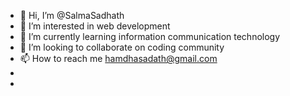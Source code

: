 - 👋 Hi, I’m @SalmaSadhath
- 👀 I’m interested in web development
- 🌱 I’m currently learning information communication technology
- 💞️ I’m looking to collaborate on coding  community
- 📫 How to reach me hamdhasadath@gmail.com
- 
- 

<!---
SalmaSadhath/SalmaSadhath is a ✨ special ✨ repository because its `README.md` (this file) appears on your GitHub profile.
You can click the Preview link to take a look at your changes.
--->
